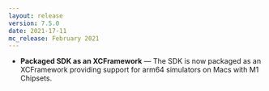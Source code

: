 ```yaml
---
layout: release
version: 7.5.0
date: 2021-17-11
mc_release: February 2021
---
```


* **Packaged SDK as an XCFramework** — The SDK is now packaged as an XCFramework providing support for arm64 simulators on Macs with M1 Chipsets.
